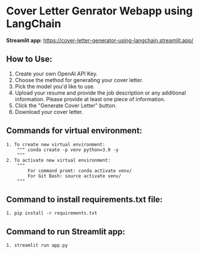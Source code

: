 # Cover Letter Genrator Webapp using LangChain

**Streamlit app:** https://cover-letter-generator-using-langchain.streamlit.app/

## How to Use:
1. Create your own OpenAI API Key.
2. Choose the method for generating your cover letter.
3. Pick the model you'd like to use.
4. Upload your resume and provide the job description or any additional information. Please provide at least one piece of information.
5. Click the "Generate Cover Letter" button.
6. Download your cover letter.

## Commands for virtual environment:
    1. To create new virtual environment:
        """ conda create -p venv python=3.9 -y
        """
    2. To activate new virtual environment:
        """
            For command promt: conda activate venv/
            For Git Bash: source activate venv/
        """
## Command to install requirements.txt file:
    1. pip install -r requirements.txt

## Command to run Streamlit app:
    1. streamlit run app.py
